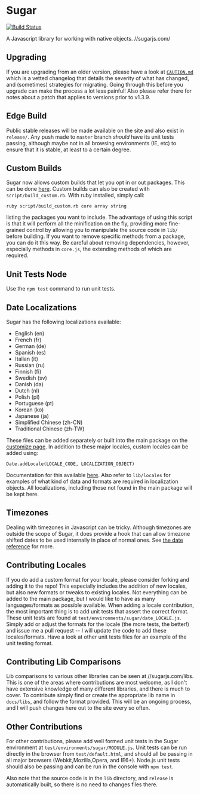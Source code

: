 # Sugar

[![Build Status](https://secure.travis-ci.org/andrewplummer/Sugar.png)](//travis-ci.org/andrewplummer/Sugar)

A Javascript library for working with native objects.
//sugarjs.com/


## Upgrading

If you are upgrading from an older version, please have a look at [`CAUTION.md`](https://github.com/andrewplummer/Sugar/blob/master/CAUTION.md) which is a vetted changelog
that details the severity of what has changed, and (sometimes) strategies for migrating.
Going through this before you upgrade can make the process a lot less painful!
Also please refer there for notes about a patch that applies to versions prior to v1.3.9.


## Edge Build

Public stable releases will be made available on the site and also exist in `release/`.
Any push made to `master` branch *should* have its unit tests passing, although maybe not
in all browsing environments (IE, etc) to ensure that it is stable, at least to a certain degree.


## Custom Builds

Sugar now allows custom builds that let you opt in or out packages. This can be done [here](//sugarjs.com/customize).
Custom builds can also be created with `script/build_custom.rb`. With ruby installed, simply call:

```
ruby script/build_custom.rb core array string
```

listing the packages you want to include. The advantage of using this
script is that it will perform all the minification on the fly, providing more fine-grained control by allowing you to
manipulate the source code in `lib/` before building. If you want to remove specific methods from a package, you can do it this way.
Be careful about removing dependencies, however, especially methods in `core.js`, the extending methods of which are required.


## Unit Tests Node

Use the `npm test` command to run unit tests.


## Date Localizations

Sugar has the following localizations available:

- English (en)
- French (fr)
- German (de)
- Spanish (es)
- Italian (it)
- Russian (ru)
- Finnish (fi)
- Swedish (sv)
- Danish (da)
- Dutch (nl)
- Polish (pl)
- Portuguese (pt)
- Korean (ko)
- Japanese (ja)
- Simplified Chinese (zh-CN)
- Traditional Chinese (zh-TW)


These files can be added separately or built into the main package on the [customize page](//sugarjs.com/customize).
In addition to these major locales, custom locales can be added using:

```
Date.addLocale(LOCALE_CODE, LOCALIZATION_OBJECT)
```

Documentation for this available [here](//sugarjs.com/dates). Also refer to `lib/locales` for examples of what kind of data and formats are required in localization objects. All localizations, including those not found in the main package will be kept here.



## Timezones

Dealing with timezones in Javascript can be tricky. Although timezones are outside the scope of Sugar, it does provide a hook that can allow timezone shifted dates to be used internally in place of normal ones. See [the date reference](//sugarjs.com/dates#timezones) for more.


## Contributing Locales

If you do add a custom format for your locale, please consider forking and adding it to the repo! This especially includes the addition of new locales, but also new formats or tweaks to existing locales. Not everything can be added to the main package, but I would like to have as many languages/formats as possible available. When adding a locale contribution, the most important thing is to add unit tests that assert the correct format. These unit tests are found at `test/environments/sugar/date_LOCALE.js`. Simply add or adjust the formats for the locale (the more tests, the better!) and issue me a pull request -- I will update the code to add these locales/formats. Have a look at other unit tests files for an example of the unit testing format.


## Contributing Lib Comparisons

Lib comparisons to various other libraries can be seen at //sugarjs.com/libs. This is one of the areas where contributions are most welcome, as I don't have extensive knowledge of many different libraries, and there is much to cover. To contribute simply find or create the appropriate lib name in `docs/libs`, and follow the format provided. This will be an ongoing process, and I will push changes here out to the site every so often.


## Other Contributions

For other contributions, please add well formed unit tests in the Sugar environment at `test/environments/sugar/MODULE.js`. Unit tests can be run directly in the browser from `test/default.html`, and should all be passing in all major browsers (Webkit,Mozilla,Opera, and IE6+). Node.js unit tests should also be passing and can be run in the console with `npm test`.

Also note that the source code is in the `lib` directory, and `release` is automatically built, so there is no need to changes files there.

